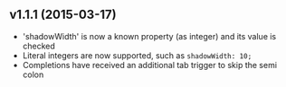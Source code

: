 v1.1.1 (2015-03-17)
-------------------

- 'shadowWidth' is now a known property (as integer) and its value is checked
- Literal integers are now supported, such as `shadowWidth: 10;`
- Completions have received an additional tab trigger to skip the semi colon
